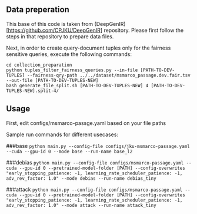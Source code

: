 
## Data preperation

This base of this code is taken from (DeepGenIR)[https://github.com/CPJKU/DeepGenIR] repository. Please first follow the steps in that repository to prepare data files. 

Next, in order to create query-document tuples only for the fairness sensitive queries, execute the following commands:
```
cd collection_preparation
python tuples_filter_fairness_queries.py --in-file [PATH-TO-DEV-TUPLES] --fairness-qry-path ../../dataset/msmarco_passage.dev.fair.tsv --out-file [PATH-TO-DEV-TUPLES-NEW]
bash generate_file_split.sh [PATH-TO-DEV-TUPLES-NEW] 4 [PATH-TO-DEV-TUPLES-NEW].split-4/
```



## Usage
First, edit configs/msmarco-passge.yaml based on your file paths

Sample run commands for different usecases:

###base
```python main.py --config-file configs/jku-msmarco-passage.yaml --cuda --gpu-id 0 --mode base --run-name base_l2```

###debias
```python main.py --config-file configs/msmarco-passage.yaml --cuda --gpu-id 0 --pretrained-model-folder [PATH] --config-overwrites "early_stopping_patience: -1, learning_rate_scheduler_patience: -1, adv_rev_factor: 1.0" --mode debias --run-name debias_tiny```

###attack
```python main.py --config-file configs/msmarco-passage.yaml --cuda --gpu-id 0 --pretrained-model-folder [PATH] --config-overwrites "early_stopping_patience: -1, learning_rate_scheduler_patience: -1, adv_rev_factor: 1.0" --mode attack --run-name attack_tiny```

 
 
